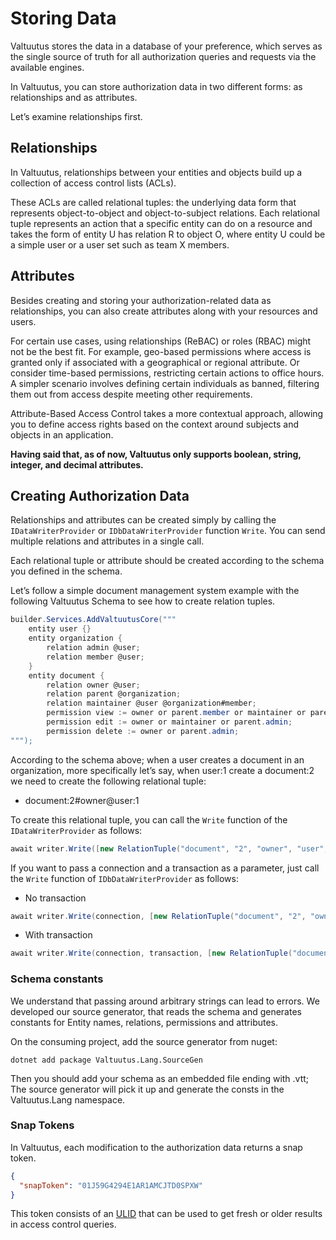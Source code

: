 # Storing Data

Valtuutus stores the data in a database of your preference, which serves as the single source of truth for all authorization queries and requests via the available engines.

In Valtuutus, you can store authorization data in two different forms: as relationships and as attributes.

Let’s examine relationships first.

## Relationships
In Valtuutus, relationships between your entities and objects build up a collection of access control lists (ACLs).

These ACLs are called relational tuples: the underlying data form that represents object-to-object and object-to-subject relations.
Each relational tuple represents an action that a specific entity can do on a resource and takes the form of entity U has relation R to object O, where entity U could be a simple user or a user set such as team X members.

## Attributes
Besides creating and storing your authorization-related data as relationships, you can also create attributes along with your resources and users.

For certain use cases, using relationships (ReBAC) or roles (RBAC) might not be the best fit. For example, geo-based permissions where access is granted only if associated with a geographical or regional attribute. Or consider time-based permissions, restricting certain actions to office hours. A simpler scenario involves defining certain individuals as banned, filtering them out from access despite meeting other requirements.

Attribute-Based Access Control takes a more contextual approach, allowing you to define access rights based on the context around subjects and objects in an application.

**Having said that, as of now, Valtuutus only supports boolean, string, integer, and decimal attributes.**

## Creating Authorization Data
Relationships and attributes can be created simply by calling the `IDataWriterProvider` or `IDbDataWriterProvider` function `Write`.
You can send multiple relations and attributes in a single call.

Each relational tuple or attribute should be created according to the schema you defined in the schema.

Let’s follow a simple document management system example with the following Valtuutus Schema to see how to create relation tuples.
```csharp
builder.Services.AddValtuutusCore("""
    entity user {}
    entity organization {
        relation admin @user;
        relation member @user;
    }
    entity document {
        relation owner @user;
        relation parent @organization;
        relation maintainer @user @organization#member;
        permission view := owner or parent.member or maintainer or parent.admin;
        permission edit := owner or maintainer or parent.admin;
        permission delete := owner or parent.admin;
""");
```

According to the schema above; when a user creates a document in an organization, more specifically let’s say, when user:1 create a document:2 we need to create the following relational tuple:
- document:2#owner@user:1

To create this relational tuple, you can call the `Write` function of the `IDataWriterProvider` as follows:

```csharp
await writer.Write([new RelationTuple("document", "2", "owner", "user", "1")], [], default);
```

If you want to pass a connection and a transaction as a parameter, just call the `Write` function of `IDbDataWriterProvider` as follows:

- No transaction
```csharp
await writer.Write(connection, [new RelationTuple("document", "2", "owner", "user", "1")], [], default);
```

- With transaction
```csharp
await writer.Write(connection, transaction, [new RelationTuple("document", "2", "owner", "user", "1")], [], default);
```

### Schema constants
We understand that passing around arbitrary strings can lead to errors. We developed our source generator, that reads the schema and generates
constants for Entity names, relations, permissions and attributes.

On the consuming project, add the source generator from nuget:
```shell
dotnet add package Valtuutus.Lang.SourceGen
```

Then you should add your schema as an embedded file ending with .vtt;
The source generator will pick it up and generate the consts in the Valtuutus.Lang namespace.

### Snap Tokens
In Valtuutus, each modification to the authorization data returns a snap token.
```json
{
  "snapToken": "01J59G4294E1AR1AMCJTD0SPXW"
}
```
This token consists of an [ULID](https://github.com/ulid/spec) that can be used to get fresh or older results in access control queries.

